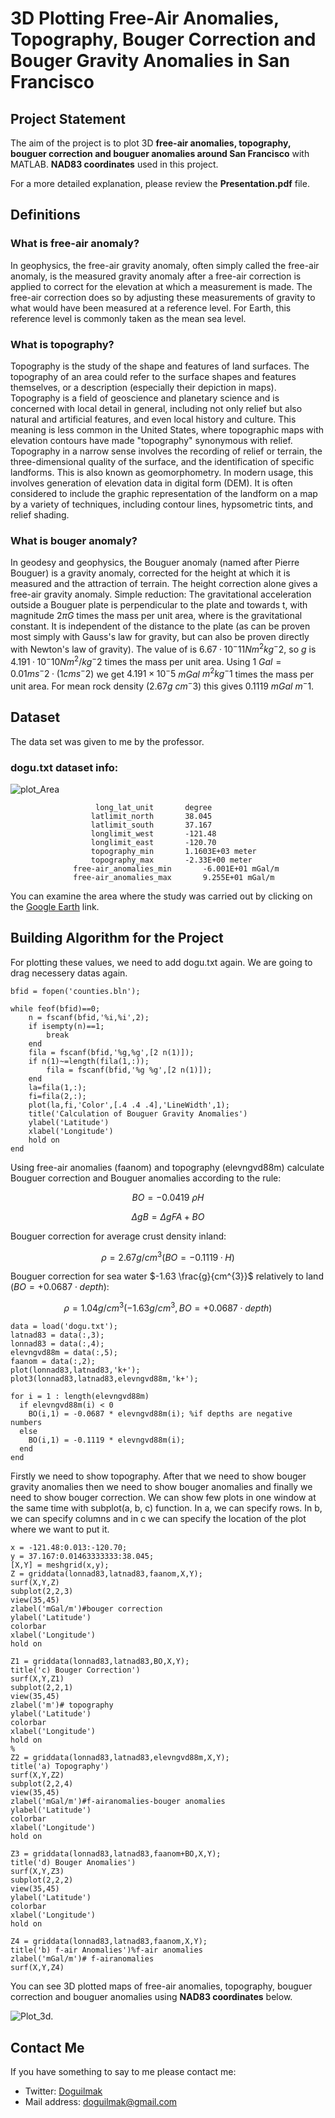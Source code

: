 
# 3D Plotting Free-Air Anomalies, Topography, Bouger Correction and Bouger Gravity Anomalies in San Francisco 

## Project Statement

The aim of the project is to plot 3D **free-air anomalies, topography, bouguer correction and bouguer anomalies around San Francisco** with MATLAB. **NAD83 coordinates** used in this project.

For a more detailed explanation, please review the **Presentation.pdf** file.

## Definitions

### What is free-air anomaly?

In geophysics, the free-air gravity anomaly, often simply called the free-air anomaly, is the measured gravity anomaly after a free-air correction is applied to correct for the elevation at which a measurement is made. The free-air correction does so by adjusting these measurements of gravity to what would have been measured at a reference level. For Earth, this reference level is commonly taken as the mean sea level.

### What is topography?

Topography is the study of the shape and features of land surfaces. The topography of an area could refer to the surface shapes and features themselves, or a description (especially their depiction in maps).
Topography is a field of geoscience and planetary science and is concerned with local detail in general, including not only relief but also natural and artificial features, and even local history and culture. This meaning is less common in the United States, where topographic maps with elevation contours have made "topography" synonymous with relief.
Topography in a narrow sense involves the recording of relief or terrain, the three-dimensional quality of the surface, and the identification of specific landforms. This is also known as geomorphometry. In modern usage, this involves generation of elevation data in digital form (DEM). It is often considered to include the graphic representation of the landform on a map by a variety of techniques, including contour lines, hypsometric tints, and relief shading.

### What is bouger anomaly?

In geodesy and geophysics, the Bouguer anomaly (named after Pierre Bouguer) is a gravity anomaly, corrected for the height at which it is measured and the attraction of terrain. The height correction alone gives a free-air gravity anomaly.
Simple reduction: The gravitational acceleration outside a Bouguer plate is perpendicular to the plate and towards t, with magnitude $2πG$ times the mass per unit area, where is the gravitational constant. It is independent of the distance to the plate (as can be proven most simply with Gauss's law for gravity, but can also be proven directly with Newton's law of gravity). The value of is $6.67 · 10^-11 Nm^2 kg^-2$, so $g$ is $4.191 · 10^-10 Nm^2 / kg^-2$ times the mass per unit area. Using 1 $Gal=0.01 m s^-2 · (1 cm s^-2)$ we get $4.191 × 10^-5$ $mGal$  $m^2 kg^-1$ times the mass per unit area. For mean rock density ($2.67 g$ $cm^-3$) this gives $0.1119$ $mGal$ $m^-1$.


## Dataset

The data set was given to me by the professor.

### dogu.txt dataset info:

![plot_Area](plotArea.jpg)

				       long_lat_unit       degree
				      latlimit_north       38.045    
				      latlimit_south       37.167   
				      longlimit_west       -121.48    
				      longlimit_east       -120.70    
				      topography_min	   1.1603E+03 meter
				      topography_max       -2.33E+00 meter
			      free-air_anomalies_min	   -6.001E+01 mGal/m
			      free-air_anomalies_max	   9.255E+01 mGal/m

You can examine the area where the study was carried out by clicking on the [Google Earth](https://earth.google.com/web/search/37.6/@37.65458874,-121.25708117,19.04990239a,26212.17532162d,35y,-79.21920196h,65.59324079t,0r/data=CigiJgokCQAAAAAAAAAAEQAAAAAAAAAAGQAAAAAAAAAAIQAAAAAAAAAA) link.

## Building Algorithm for the Project

For plotting these values, we need to add dogu.txt again. We are going to drag necessery datas again.

	bfid = fopen('counties.bln');

	while feof(bfid)==0;    
	    n = fscanf(bfid,'%i,%i',2);
	    if isempty(n)==1;
	        break
	    end
	    fila = fscanf(bfid,'%g,%g',[2 n(1)]);
	    if n(1)~=length(fila(1,:));
	        fila = fscanf(bfid,'%g %g',[2 n(1)]);
	    end
	    la=fila(1,:);
	    fi=fila(2,:);
	    plot(la,fi,'Color',[.4 .4 .4],'LineWidth',1);
	    title('Calculation of Bouguer Gravity Anomalies')
	    ylabel('Latitude')
	    xlabel('Longitude')
	    hold on
	end

Using free-air anomalies (faanom) and topography (elevngvd88m) calculate Bouguer correction and Bouguer anomalies according to the rule:

$$BO = -0.0419 \ ρ H$$

$$ΔgB = ΔgFA + BO$$

Bouguer correction for average crust density inland:

$$ρ = 2.67 g/cm^3 (BO = - 0.1119 · H)$$

Bouguer correction for sea water $-1.63 \frac{g}{cm^{3}}$ relatively to land ($BO =+ 0.0687 \cdot depth$):

$$ρ = 1.04 g/cm^3 (-1.63 g/cm^3, BO = + 0.0687 \cdot depth)$$



	data = load('dogu.txt');
	latnad83 = data(:,3);
	lonnad83 = data(:,4);
	elevngvd88m = data(:,5);
	faanom = data(:,2);
	plot(lonnad83,latnad83,'k+'); 
	plot3(lonnad83,latnad83,elevngvd88m,'k+');

	for i = 1 : length(elevngvd88m)
	  if elevngvd88m(i) < 0
	    BO(i,1) = -0.0687 * elevngvd88m(i);	%if depths are negative numbers
	  else
	    BO(i,1) = -0.1119 * elevngvd88m(i);
	  end
	end

Firstly we need to show topography. After that we need to show bouger gravity anomalies then we need to show bouger anomalies and finally we need to show bouger correction. We can show few plots in one window at the same time with subplot(a, b, c) function. In a, we can specify rows. In b, we can specify columns and in c we can specify the location of the plot where we want to put it.

	x = -121.48:0.013:-120.70;
	y = 37.167:0.01463333333:38.045;
	[X,Y] = meshgrid(x,y);
	Z = griddata(lonnad83,latnad83,faanom,X,Y);
	surf(X,Y,Z)
	subplot(2,2,3)
	view(35,45)
	zlabel('mGal/m')#bouger correction
	ylabel('Latitude')
	colorbar
	xlabel('Longitude')
	hold on

	Z1 = griddata(lonnad83,latnad83,BO,X,Y);
	title('c) Bouger Correction') 
	surf(X,Y,Z1)
	subplot(2,2,1)
	view(35,45)
	zlabel('m')# topography
	ylabel('Latitude')
	colorbar
	xlabel('Longitude')
	hold on
	%
	Z2 = griddata(lonnad83,latnad83,elevngvd88m,X,Y);
	title('a) Topography')
	surf(X,Y,Z2)
	subplot(2,2,4)
	view(35,45)
	zlabel('mGal/m')#f-airanomalies-bouger anomalies
	ylabel('Latitude')
	colorbar
	xlabel('Longitude')
	hold on

	Z3 = griddata(lonnad83,latnad83,faanom+BO,X,Y);
	title('d) Bouger Anomalies')
	surf(X,Y,Z3)
	subplot(2,2,2)
	view(35,45)
	ylabel('Latitude')
	colorbar
	xlabel('Longitude')
	hold on

	Z4 = griddata(lonnad83,latnad83,faanom,X,Y);
	title('b) f-air Anomalies')%f-air anomalies
	zlabel('mGal/m')# f-airanomalies
	surf(X,Y,Z4)

You can see 3D plotted maps of free-air anomalies, topography, bouguer correction and bouguer anomalies using **NAD83 coordinates** below.

![Plot_3d.](Plot3d.jpg)

## Contact Me

If you have something to say to me please contact me: 

 - Twitter: [Doguilmak](https://twitter.com/Doguilmak)
 - Mail address: doguilmak@gmail.com
 

